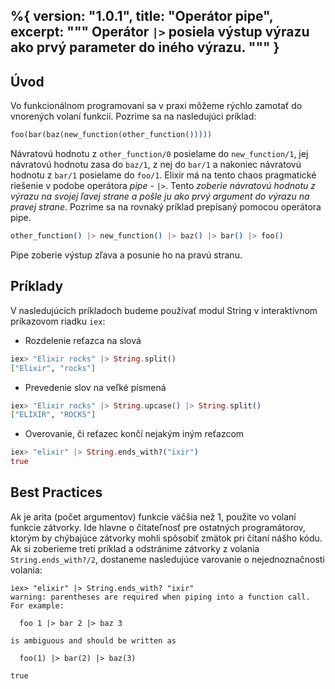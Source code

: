 %{
  version: "1.0.1",
  title: "Operátor pipe",
  excerpt: """
  Operátor `|>` posiela výstup výrazu ako prvý parameter do iného výrazu.
  """
}
---

## Úvod

Vo funkcionálnom programovaní sa v praxi môžeme rýchlo zamotať do vnorených volaní funkcií. Pozrime sa na nasledujúci príklad:

```elixir
foo(bar(baz(new_function(other_function()))))
```

Návratovú hodnotu z `other_function/0` posielame do `new_function/1`, jej návratovú hodnotu zasa do `baz/1`, z nej do `bar/1` a nakoniec návratovú hodnotu z `bar/1` posielame do `foo/1`. Elixir má na tento chaos pragmatické riešenie v podobe operátora *pipe* - `|>`. Tento *zoberie návratovú hodnotu z výrazu na svojej ľavej strane a pošle ju ako prvý argument do výrazu na pravej strane*. Pozrime sa na rovnaký príklad prepísaný pomocou operátora pipe.

```elixir
other_function() |> new_function() |> baz() |> bar() |> foo()
```

Pipe zoberie výstup zľava a posunie ho na pravú stranu.

## Príklady

V nasledujúcich príkladoch budeme používať modul String v interaktívnom príkazovom riadku `iex`:

- Rozdelenie reťazca na slová

```elixir
iex> "Elixir rocks" |> String.split()
["Elixir", "rocks"]
```

- Prevedenie slov na veľké písmená

```elixir
iex> "Elixir rocks" |> String.upcase() |> String.split()
["ELIXIR", "ROCKS"]
```

- Overovanie, či reťazec končí nejakým iným reťazcom

```elixir
iex> "elixir" |> String.ends_with?("ixir")
true
```

## Best Practices

Ak je arita (počet argumentov) funkcie väčšia než 1, použite vo volaní funkcie zátvorky. Ide hlavne o čitateľnosť pre ostatných programátorov, ktorým by chýbajúce zátvorky mohli spôsobiť zmätok pri čítaní nášho kódu. Ak si zoberieme tretí príklad a odstránime zátvorky z volania `String.ends_with?/2`, dostaneme nasledujúce varovanie o nejednoznačnosti volania:

```shell
iex> "elixir" |> String.ends_with? "ixir"
warning: parentheses are required when piping into a function call. For example:

  foo 1 |> bar 2 |> baz 3

is ambiguous and should be written as

  foo(1) |> bar(2) |> baz(3)

true
```
